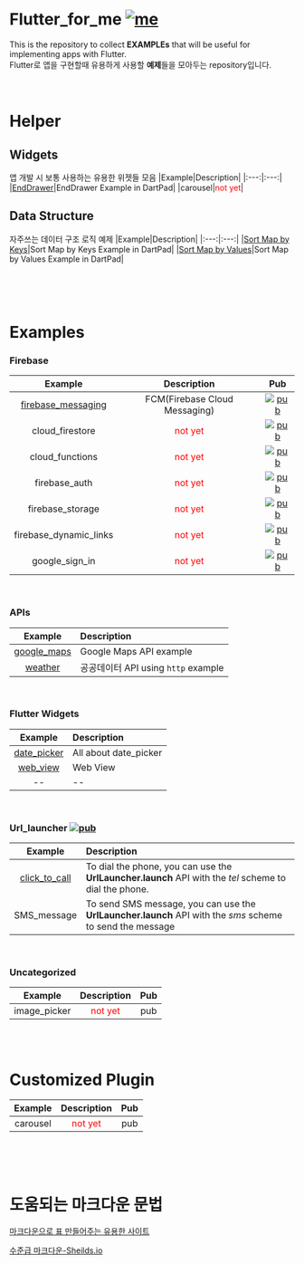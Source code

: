 # Flutter_for_me [![me](https://img.shields.io/badge/YHK-May2nd-FF3E3E.svg)](https://yunhankyu.github.io/)
This is the repository to collect **EXAMPLEs** that will be useful for implementing apps with Flutter.
<br />Flutter로 앱을 구현할때 유용하게 사용할 **예제**들을 모아두는 repository입니다. 
<br /><br /><br />


# Helper

## Widgets
앱 개발 시 보통 사용하는 유용한 위젯들 모음
|Example|Description|
|:---:|:---:|
|[EndDrawer](https://dartpad.dev/b6409e10de32b280b8938aa75364fa7b)|EndDrawer Example in DartPad|
|carousel|<span style="color:red">not yet</span>|

## Data Structure
자주쓰는 데이터 구조 로직 예제
|Example|Description|
|:---:|:---:|
|[Sort Map by Keys](https://dartpad.dev/215ba63265350c02dfbd586dfd30b8c3)|Sort Map by Keys Example in DartPad|
|[Sort Map by Values](https://dartpad.dev/215ba63265350c02dfbd586dfd30b8c3)|Sort Map by Values Example in DartPad|

<br /><br /><br />

# Examples



### Firebase
|Example|Description|Pub|
|:---:|:---:|:---:|
|[firebase_messaging](https://github.com/YUNHANKYU/Flutter_FCM_push_notification)|FCM(Firebase Cloud Messaging)|[![pub](https://img.shields.io/badge/pub-v5.1.2-orange.svg)](https://pub.dev/packages/firebase_messaging)|
|cloud_firestore|<span style="color:red">not yet</span>|[![pub](https://img.shields.io/badge/pub-v0.12.5-orange.svg)](https://pub.dev/packages/cloud_firestore)|
|cloud_functions|<span style="color:red">not yet</span>|[![pub](https://img.shields.io/badge/pub-v0.4.0-orange.svg)](https://pub.dev/packages/cloud_functions)|
|firebase_auth|<span style="color:red">not yet</span>|[![pub](https://img.shields.io/badge/pub-v0.11.1+6-orange.svg)](https://pub.dev/packages/firebase_auth)|
|firebase_storage|<span style="color:red">not yet</span>|[![pub](https://img.shields.io/badge/pub-v3.0.1-orange.svg)](https://pub.dev/packages/firebase_storage)|
|firebase_dynamic_links|<span style="color:red">not yet</span>|[![pub](https://img.shields.io/badge/pub-v0.4.0+2-orange.svg)](https://pub.dev/packages/firebase_dynamic_links)|
|google_sign_in|<span style="color:red">not yet</span>|[![pub](https://img.shields.io/badge/pub-v4.0.2-orange.svg)](https://pub.dev/packages/google_sign_in)|

<br />

### APIs
|Example|Description|
|:---:|:---|
|[google_maps](https://github.com/YUNHANKYU/Flutter_Google_Maps)|Google Maps API example|
|[weather](https://github.com/YUNHANKYU/Flutter_Weather) | 공공데이터 API using `http` example |

<br />

### Flutter Widgets
|Example|Description|
|:---:|:---|
|[date_picker](https://github.com/YUNHANKYU/Flutter_Calendar)|All about date_picker|
|[web_view](https://github.com/YUNHANKYU/Flutter_WebView)|Web View|
| -- | -- |

<br />


### Url_launcher [![pub](https://img.shields.io/badge/pub-v5.0.3-orange.svg)](https://pub.dev/packages/url_launcher)
|Example|Description|
|:---:|:---|
|[click_to_call](https://github.com/YUNHANKYU/Flutter_Phone_Call)|To dial the phone, you can use the **UrlLauncher.launch** API with the *tel* scheme to dial the phone.|
|SMS_message|To send SMS message, you can use the **UrlLauncher.launch** API with the *sms* scheme to send the message|

<br />

### Uncategorized
|Example|Description|Pub|
|:---:|:---:|:---:|
|image_picker|<span style="color:red">not yet</span>|pub|


<br /><br />

# Customized Plugin
|Example|Description|Pub|
|:---:|:---:|:---:|
|carousel|<span style="color:red">not yet</span>|pub|

<br /><br /><br />


# 도움되는 마크다운 문법
[마크다운으로 표 만들어주는 유용한 사이트](http://www.tablesgenerator.com/markdown_tables)

[수준급 마크다운-Sheilds.io](https://newhiwoong.github.io/%EA%B8%B0%ED%83%80%20%EC%A0%95%EB%B3%B4%20%EA%B3%B5%EC%9C%A0/%EC%88%98%EC%A4%80%EA%B8%89%EC%9D%98-Github-README.md-%EC%9E%91%EC%84%B1%ED%95%98%EA%B8%B0)

